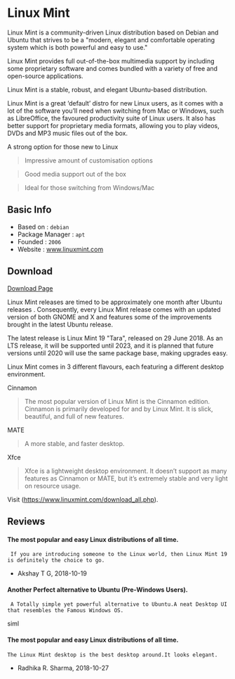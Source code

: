 # Linux Mint

Linux Mint is a community-driven Linux distribution based on Debian and Ubuntu that strives to be a "modern, elegant and comfortable operating system which is both powerful and easy to use."

Linux Mint provides full out-of-the-box multimedia support by including some proprietary software and comes bundled with a variety of free and open-source applications.

Linux Mint is a stable, robust, and elegant Ubuntu-based distribution.

Linux Mint is a great ‘default’ distro for new Linux users, as it comes with a lot of the software you’ll need when switching from Mac or Windows, such as LibreOffice, the favoured productivity suite of Linux users. It also has better support for proprietary media formats, allowing you to play videos, DVDs and MP3 music files out of the box.

A strong option for those new to Linux

>Impressive amount of customisation options

>Good media support out of the box

>Ideal for those switching from Windows/Mac

## Basic Info

* Based on : `debian`
* Package Manager : `apt`
* Founded : `2006`
* Website : www.linuxmint.com

## Download

[Download Page](https://linuxmint.com/download.php)

Linux Mint releases are timed to be approximately one month after Ubuntu releases . Consequently, every Linux Mint release comes with an updated version of both GNOME and X and features some of the improvements brought in the latest Ubuntu release.

The latest release is Linux Mint 19 "Tara", released on 29 June 2018. As an LTS release, it will be supported until 2023, and it is planned that future versions until 2020 will use the same package base, making upgrades easy.

Linux Mint comes in 3 different flavours, each featuring a different desktop environment.

Cinnamon 
>The most popular version of Linux Mint is the Cinnamon edition. Cinnamon is primarily developed for and by Linux Mint. It is slick, beautiful, and full of new features.

MATE
>A more stable, and faster desktop.

Xfce
>Xfce is a lightweight desktop environment. It doesn’t support as many features as Cinnamon or MATE, but it’s extremely stable and very light on resource usage.

Visit (https://www.linuxmint.com/download_all.php).

## Reviews

####  The most popular and easy Linux distributions of all time.

```
 If you are introducing someone to the Linux world, then Linux Mint 19 is definitely the choice to go.
```
- Akshay T G, 2018-10-19

####  Another Perfect alternative to Ubuntu (Pre-Windows Users).

```
 A Totally simple yet powerful alternative to Ubuntu.A neat Desktop UI that resembles the Famous Windows OS.
```
siml

####  The most popular and easy Linux distributions of all time.

```
The Linux Mint desktop is the best desktop around.It looks elegant.
```
- Radhika R. Sharma, 2018-10-27

